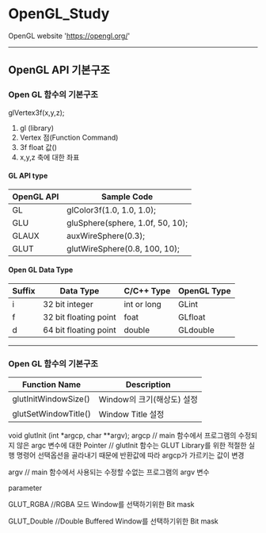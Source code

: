 # OpenGL_Study

OpenGL website 'https://opengl.org/'


 -----------------
 
 
 ## OpenGL API 기본구조
 
 ### Open GL 함수의 기본구조
 
glVertex3f(x,y,z);
 
 1. gl (library)
 2. Vertex 점(Function Command)
 3. 3f float 값()
 4. x,y,z 축에 대한 좌표
 
 #### GL API type
 
OpenGL API | Sample Code
------------ | -------------
GL | glColor3f(1.0, 1.0, 1.0);
GLU | gluSphere(sphere, 1.0f, 50, 10);
GLAUX | auxWireSphere(0.3);
GLUT | glutWireSphere(0.8, 100, 10);

 #### Open GL Data Type
 
Suffix | Data Type | C/C++ Type | OpenGL Type
------------ | ------------- | ------------ | ------------- |
i | 32 bit integer | int or long | GLint |
f | 32 bit floating point | foat | GLfloat |
d | 64 bit floating point  | double | GLdouble |

 -----------------
 
 ### Open GL 함수의 기본구조
 
Function Name | Description
------------ | -------------
glutInitWindowSize() | Window의 크기(해상도) 설정
glutSetWindowTitle() | Window Title 설정


void glutInit (int \*argcp, char \*\*argv);
argcp
// main 함수에서 프로그램의 수정되지 않은 argc 변수에 대한 Pointer
// glutInit 함수는 GLUT Library를 위한 적절한 실행 명령어 선택옵션을 골라내기 때문에 반환값에 따라 argcp가 가르키는 값이 변경

argv
// main 함수에서 사용되는 수정할 수없는 프로그램의 argv 변수

parameter

GLUT_RGBA
//RGBA 모드 Window를 선택하기위한 Bit mask

GLUT_Double 
//Double Buffered Window를 선택하기위한 Bit mask
